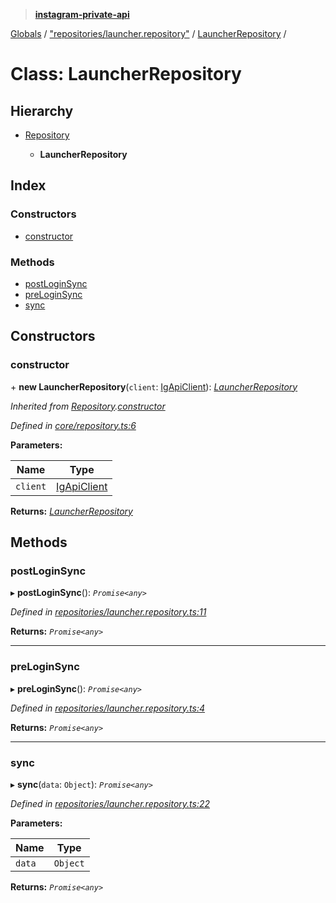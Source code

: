 > **[instagram-private-api](../README.md)**

[Globals](../globals.md) / ["repositories/launcher.repository"](../modules/_repositories_launcher_repository_.md) / [LauncherRepository](_repositories_launcher_repository_.launcherrepository.md) /

# Class: LauncherRepository

## Hierarchy

* [Repository](_core_repository_.repository.md)

  * **LauncherRepository**

## Index

### Constructors

* [constructor](_repositories_launcher_repository_.launcherrepository.md#constructor)

### Methods

* [postLoginSync](_repositories_launcher_repository_.launcherrepository.md#postloginsync)
* [preLoginSync](_repositories_launcher_repository_.launcherrepository.md#preloginsync)
* [sync](_repositories_launcher_repository_.launcherrepository.md#sync)

## Constructors

###  constructor

\+ **new LauncherRepository**(`client`: [IgApiClient](_core_client_.igapiclient.md)): *[LauncherRepository](_repositories_launcher_repository_.launcherrepository.md)*

*Inherited from [Repository](_core_repository_.repository.md).[constructor](_core_repository_.repository.md#constructor)*

*Defined in [core/repository.ts:6](https://github.com/Nerixyz/instagram-private-api/blob/e5037ee/src/core/repository.ts#L6)*

**Parameters:**

Name | Type |
------ | ------ |
`client` | [IgApiClient](_core_client_.igapiclient.md) |

**Returns:** *[LauncherRepository](_repositories_launcher_repository_.launcherrepository.md)*

## Methods

###  postLoginSync

▸ **postLoginSync**(): *`Promise<any>`*

*Defined in [repositories/launcher.repository.ts:11](https://github.com/Nerixyz/instagram-private-api/blob/e5037ee/src/repositories/launcher.repository.ts#L11)*

**Returns:** *`Promise<any>`*

___

###  preLoginSync

▸ **preLoginSync**(): *`Promise<any>`*

*Defined in [repositories/launcher.repository.ts:4](https://github.com/Nerixyz/instagram-private-api/blob/e5037ee/src/repositories/launcher.repository.ts#L4)*

**Returns:** *`Promise<any>`*

___

###  sync

▸ **sync**(`data`: `Object`): *`Promise<any>`*

*Defined in [repositories/launcher.repository.ts:22](https://github.com/Nerixyz/instagram-private-api/blob/e5037ee/src/repositories/launcher.repository.ts#L22)*

**Parameters:**

Name | Type |
------ | ------ |
`data` | `Object` |

**Returns:** *`Promise<any>`*